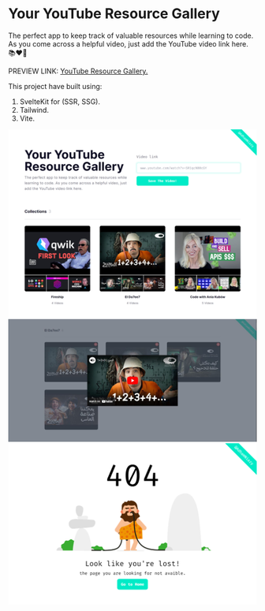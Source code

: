 # Your YouTube Resource Gallery 

The perfect app to keep track of valuable resources while learning to code. As you come across a helpful video, just add the YouTube video link here. 📚❤️‍🔥

PREVIEW LINK: [YouTube Resource Gallery.](https://you-tube-gallery.vercel.app/)

This project have built using:
1. SvelteKit for (SSR, SSG).
2. Tailwind.
3. Vite.

![Home Page](PREVIEW/1.png)
![Videos Page](PREVIEW/2.JPG)
![404 Page](PREVIEW/404.png)
